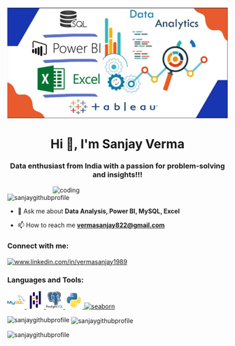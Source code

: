 ![logo](https://github.com/sanjaygithubprofile/sanjaygithubprofile/blob/main/1.JPG)
<h1 align="center">Hi 👋, I'm Sanjay Verma</h1>
<h3 align="center">Data enthusiast from India with a passion for problem-solving and insights!!!</h3>

<img align="right" alt="coding" width="400" src="https://media2.giphy.com/media/qgQUggAC3Pfv687qPC/giphy.gif">

<p align="left"> <img src="https://komarev.com/ghpvc/?username=sanjaygithubprofile&label=Profile%20views&color=0e75b6&style=flat" alt="sanjaygithubprofile" /> </p>

- 💬 Ask me about **Data Analysis, Power BI, MySQL, Excel**

- 📫 How to reach me **vermasanjay822@gmail.com**

<h3 align="left">Connect with me:</h3>
<p align="left">
<a href="https://linkedin.com/in/www.linkedin.com/in/vermasanjay1989" target="blank"><img align="center" src="https://raw.githubusercontent.com/rahuldkjain/github-profile-readme-generator/master/src/images/icons/Social/linked-in-alt.svg" alt="www.linkedin.com/in/vermasanjay1989" height="30" width="40" /></a>
</p>

<h3 align="left">Languages and Tools:</h3>
<p align="left"> <a href="https://www.mysql.com/" target="_blank" rel="noreferrer"> <img src="https://raw.githubusercontent.com/devicons/devicon/master/icons/mysql/mysql-original-wordmark.svg" alt="mysql" width="40" height="40"/> </a> <a href="https://pandas.pydata.org/" target="_blank" rel="noreferrer"> <img src="https://raw.githubusercontent.com/devicons/devicon/2ae2a900d2f041da66e950e4d48052658d850630/icons/pandas/pandas-original.svg" alt="pandas" width="40" height="40"/> </a> <a href="https://www.postgresql.org" target="_blank" rel="noreferrer"> <img src="https://raw.githubusercontent.com/devicons/devicon/master/icons/postgresql/postgresql-original-wordmark.svg" alt="postgresql" width="40" height="40"/> </a> <a href="https://www.python.org" target="_blank" rel="noreferrer"> <img src="https://raw.githubusercontent.com/devicons/devicon/master/icons/python/python-original.svg" alt="python" width="40" height="40"/> </a> <a href="https://seaborn.pydata.org/" target="_blank" rel="noreferrer"> <img src="https://seaborn.pydata.org/_images/logo-mark-lightbg.svg" alt="seaborn" width="40" height="40"/> </a> </p>

<p><img align="left" src="https://github-readme-stats.vercel.app/api/top-langs?username=sanjaygithubprofile&show_icons=true&locale=en&layout=compact" alt="sanjaygithubprofile" /></p>

<p>&nbsp;<img align="center" src="https://github-readme-stats.vercel.app/api?username=sanjaygithubprofile&show_icons=true&locale=en" alt="sanjaygithubprofile" /></p>

<p><img align="center" src="https://github-readme-streak-stats.herokuapp.com/?user=sanjaygithubprofile&" alt="sanjaygithubprofile" /></p>
